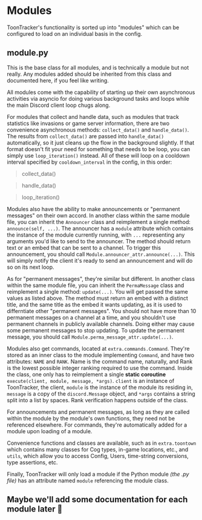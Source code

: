 # Modules

ToonTracker's functionality is sorted up into "modules" which can be configured to load on an individual basis in the config.

## module.py

This is the base class for all modules, and is technically a module but not really. Any modules added should be inherited from this class and documented here, if you feel like writing.

All modules come with the capability of starting up their own asynchronous activities via asyncio for doing various background tasks and loops while the main Discord client loop chugs along.

For modules that collect and handle data, such as modules that track statistics like invasions or game server information, there are two convenience asynchronous methods: `collect_data()` and `handle_data()`. The results from `collect_data()` are passed into `handle_data()` automatically, so it just cleans up the flow in the background slightly. If that format doesn't fit your need for something that needs to be loop, you can simply use `loop_iteration()` instead. All of these will loop on a cooldown interval specified by `cooldown_interval` in the config, in this order:
  > collect_data()
  
  > handle_data()
  
  > loop_iteration()
  
Modules also have the ability to make announcements or "permanent messages" on their own accord. In another class within the same module file, you can inherit the `Announcer` class and reimplement a single method: `announce(self, ...)`. The announcer has a `module` attribute which contains the instance of the module currently running, with `...` representing any arguments you'd like to send to the announcer. The method should return text or an embed that can be sent to a channel. To trigger this announcement, you should call `Module.announcer_attr.announce(...)`. This will simply notify the client it's ready to send an announcement and will do so on its next loop.

As for "permanent messages", they're similar but different. In another class within the same module file, you can inherit the `PermaMessage` class and reimplement a single method: `update(...)`. You will get passed the same values as listed above. The method must return an embed with a distinct title, and the same title as the embed it wants updating, as it is used to differntiate other "permanent messages". You should not have more than 10 permanent messages on a channel at a time, and you shouldn't use permanent channels in publicly available channels. Doing either may cause some permanent messages to stop updating. To update the permanent message, you should call `Module.perma_message_attr.update(...)`. 

Modules also get commands, located at `extra.commands.Command`. They're stored as an inner class to the module implementing `Command`, and have two attributes: `NAME` and `RANK`. Name is the command name, naturally, and Rank is the lowest possible integer ranking required to use the command. Inside the class, one only has to reimplement a single **static coroutine** `execute(client, module, message, *args)`. `client` is an instance of ToonTracker, the client, `module` is the instance of the module its residing in, `message` is a copy of the `discord.Message` object, and `*args` contains a string split into a list by spaces. Rank verification happens outside of the class.

For announcements and permanent messages, as long as they are called within the module by the module's own functions, they need not be referenced elsewhere. For commands, they're automatically added for a module upon loading of a module.

Convenience functions and classes are available, such as in `extra.toontown` which contains many classes for Cog types, in-game locations, etc., and `utils`, which allow you to access Config, Users, time-string conversions, type assertions, etc.

Finally, ToonTracker will only load a module if the Python module *(the .py file)* has an attribute named `module` referencing the module class.

## Maybe we'll add some documentation for each module later 👀
